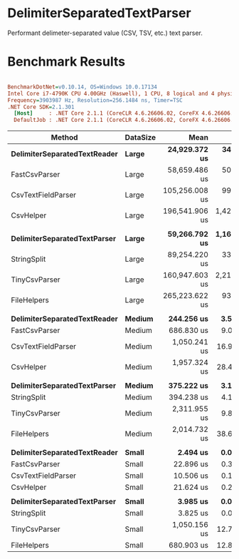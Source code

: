# DelimiterSeparatedTextParser
Performant delimeter-separated value (CSV, TSV, etc.) text parser.

# Benchmark Results
``` ini

BenchmarkDotNet=v0.10.14, OS=Windows 10.0.17134
Intel Core i7-4790K CPU 4.00GHz (Haswell), 1 CPU, 8 logical and 4 physical cores
Frequency=3903987 Hz, Resolution=256.1484 ns, Timer=TSC
.NET Core SDK=2.1.301
  [Host]     : .NET Core 2.1.1 (CoreCLR 4.6.26606.02, CoreFX 4.6.26606.05), 64bit RyuJIT
  DefaultJob : .NET Core 2.1.1 (CoreCLR 4.6.26606.02, CoreFX 4.6.26606.05), 64bit RyuJIT


```
|                       Method | DataSize |           Mean |         Error |        StdDev | Scaled | ScaledSD |      Gen 0 |     Gen 1 |     Gen 2 |   Allocated |
|----------------------------- |--------- |---------------:|--------------:|--------------:|-------:|---------:|-----------:|----------:|----------:|------------:|
| **DelimiterSeparatedTextReader** |    **Large** |  **24,929.372 us** |   **341.7452 us** |   **319.6686 us** |   **1.00** |     **0.00** |          **-** |         **-** |         **-** |         **0 B** |
|                FastCsvParser |    Large |  58,659.486 us |   507.6749 us |   474.8794 us |   2.35 |     0.03 | 11437.5000 |  187.5000 |         - |  48360656 B |
|           CsvTextFieldParser |    Large | 105,256.008 us |   990.7970 us |   926.7921 us |   4.22 |     0.06 | 44437.5000 |         - |         - | 186400144 B |
|                    CsvHelper |    Large | 196,541.906 us | 1,421.1963 us | 1,259.8534 us |   7.89 |     0.11 | 42312.5000 |         - |         - | 177611728 B |
|                              |          |                |               |               |        |          |            |           |           |             |
| **DelimiterSeparatedTextParser** |    **Large** |  **59,266.792 us** | **1,169.8543 us** | **1,251.7309 us** |   **1.00** |     **0.00** |  **2750.0000** | **1312.5000** |  **437.5000** |  **16499337 B** |
|                  StringSplit |    Large |  89,254.220 us |   336.0341 us |   280.6036 us |   1.51 |     0.03 | 19687.5000 | 4687.5000 | 1625.0000 |  88000057 B |
|                TinyCsvParser |    Large | 160,947.603 us | 2,219.3522 us | 2,075.9832 us |   2.72 |     0.07 | 64875.0000 | 4687.5000 | 1000.0000 |  25674926 B |
|                  FileHelpers |    Large | 265,223.622 us |   933.2992 us |   779.3470 us |   4.48 |     0.09 | 15187.5000 | 6500.0000 | 2062.5000 |  85322864 B |
|                              |          |                |               |               |        |          |            |           |           |             |
| **DelimiterSeparatedTextReader** |   **Medium** |     **244.256 us** |     **3.5335 us** |     **3.3053 us** |   **1.00** |     **0.00** |          **-** |         **-** |         **-** |        **96 B** |
|                FastCsvParser |   Medium |     686.830 us |     9.0364 us |     8.4526 us |   2.81 |     0.05 |   166.0156 |   83.0078 |   83.0078 |    815328 B |
|           CsvTextFieldParser |   Medium |   1,050.241 us |    16.9236 us |    15.8303 us |   4.30 |     0.08 |   443.3594 |         - |         - |   1864144 B |
|                    CsvHelper |   Medium |   1,957.324 us |    28.4206 us |    26.5846 us |   8.01 |     0.15 |   425.7813 |         - |         - |   1789016 B |
|                              |          |                |               |               |        |          |            |           |           |             |
| **DelimiterSeparatedTextParser** |   **Medium** |     **375.222 us** |     **3.1718 us** |     **2.6486 us** |   **1.00** |     **0.00** |    **38.0859** |    **1.4648** |         **-** |    **160936 B** |
|                  StringSplit |   Medium |     394.238 us |     4.1344 us |     3.6650 us |   1.05 |     0.01 |   190.4297 |   47.3633 |         - |    879984 B |
|                TinyCsvParser |   Medium |   2,311.955 us |     9.8217 us |     9.1872 us |   6.16 |     0.05 |   500.0000 |  246.0938 |   11.7188 |    330044 B |
|                  FileHelpers |   Medium |   2,014.732 us |    38.6427 us |    47.4567 us |   5.37 |     0.13 |   164.0625 |   82.0313 |         - |    871837 B |
|                              |          |                |               |               |        |          |            |           |           |             |
| **DelimiterSeparatedTextReader** |    **Small** |       **2.494 us** |     **0.0361 us** |     **0.0338 us** |   **1.00** |     **0.00** |     **0.0191** |         **-** |         **-** |        **96 B** |
|                FastCsvParser |    Small |      22.896 us |     0.3485 us |     0.3260 us |   9.18 |     0.17 |    41.6565 |   41.6565 |   41.6565 |    208784 B |
|           CsvTextFieldParser |    Small |      10.506 us |     0.1106 us |     0.0981 us |   4.21 |     0.07 |     4.4708 |         - |         - |     18784 B |
|                    CsvHelper |    Small |      21.624 us |     0.2660 us |     0.2488 us |   8.67 |     0.15 |     6.9885 |         - |         - |     29392 B |
|                              |          |                |               |               |        |          |            |           |           |             |
| **DelimiterSeparatedTextParser** |    **Small** |       **3.985 us** |     **0.0724 us** |     **0.0677 us** |   **1.00** |     **0.00** |     **0.4959** |         **-** |         **-** |      **2104 B** |
|                  StringSplit |    Small |       3.825 us |     0.0751 us |     0.1003 us |   0.96 |     0.03 |     2.0905 |         - |         - |      8784 B |
|                TinyCsvParser |    Small |   1,050.156 us |    12.7396 us |    11.2933 us | 263.60 |     5.07 |    25.3906 |   11.7188 |         - |     76532 B |
|                  FileHelpers |    Small |     680.903 us |    12.8899 us |    13.2370 us | 170.91 |     4.25 |     6.8359 |    2.9297 |         - |     31812 B |
